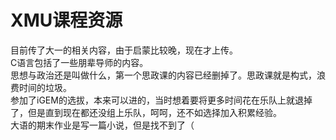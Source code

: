 # XMU课程资源

目前传了大一的相关内容，由于启蒙比较晚，现在才上传。  
C语言包括了一些朋辈导师的内容。  
思想与政治还是叫做什么，第一个思政课的内容已经删掉了。思政课就是构式，浪费时间的垃圾。  
参加了iGEM的选拔，本来可以进的，当时想着要将更多时间花在乐队上就退掉了，但是直到现在都还没组上乐队，呵呵，还不如选择加入积累经验。  
大语的期末作业是写一篇小说，但是找不到了（
